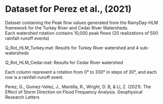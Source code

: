 # Dataset for Perez et al., (2021) 

Dataset containing the Peak flow values generated from the RainyDay-HLM framework for the 
Turkey River and Cedar River Watersheds.  
Each watershed rotation contains 10,000 peak flows (20 realizations of 500 rainfall-runoff events)

Q_Rot_HLM_Turkey.mat: Results for Turkey River watershed and 4 sub-watersheds

Q_Rot_HLM_Cedar.mat: Results for Cedar River watershed

Each column represent a rotation from 0° to 330° in steps of 30°, and each row is a rainfall-runoff event.

Perez, G., Gomez-Velez, J., Mantilla, R., Wright, D. B, & Li, Z. (2021). The Effect of Storm Direction on Flood Frequency Analysis. Geophysical Research Letters
